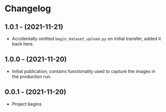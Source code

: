 # Changelog

1.0.1 - (2021-11-21)
------------------

* Accidentally omitted `begin_dataset_upload.py` on initial transfer, added it back here.


1.0.0 - (2021-11-20)
------------------

* Initial publication, contains functionality used to capture the images in the production run.


0.0.1 - (2021-11-20)
------------------

* Project begins
